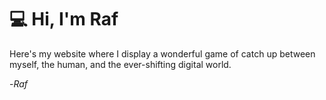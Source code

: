 # 💻 Hi, I'm Raf

Here's my website where I display a wonderful game of catch up between myself, the human, and the ever-shifting digital world.

-*Raf*

